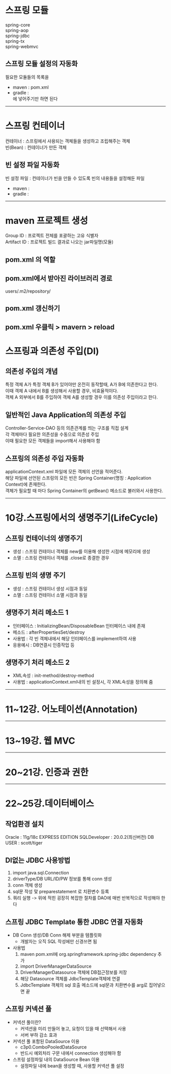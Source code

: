 # 스프링 모듈
spring-core    
spring-aop  
spring-jdbc   
spring-tx  
spring-webmvc

## 스프링 모듈 설정의 자동화
필요한 모듈들의 목록을 
- maven : pom.xml
- gradle :   
에 넣어주기만 하면 된다

---
# 스프링 컨테이너
컨테이너 : 스프링에서 사용되는 객체들을 생성하고 조립해주는 객체  
빈(Bean) : 컨테이너가 만든 객체

## 빈 설정 파일 자동화
빈 설정 파일 : 컨테이너가 빈을 만들 수 있도록 빈의 내용들을 설정해둔 파일  
- maven :
- gradle : 

---
# maven 프로젝트 생성
Group ID : 프로젝트 전체를 포괄하는 고유 식별자  
Artifact ID : 프로젝트 빌드 결과로 나오는 jar파일명(모듈)  

## pom.xml 의 역할

## pom.xml에서 받아진 라이브러리 경로
users/.m2/repository/

## pom.xml 갱신하기
pom.xml 우클릭 > mavern > reload
---
# 스프링과 의존성 주입(DI)
## 의존성 주입의 개념
특정 객체 A가 특정 객체 B가 있어야만 온전히 동작할때, A가 B에 의존한다고 한다.  
이때 객체 A 내에서 B를 생성해서 사용할 경우, 비효율적이다.  
객체 A 외부에서 B를 주입하여 객체 A를 생성할 경우 이를 의존성 주입이라고 한다.
## 일반적인 Java Application의 의존성 주입
Controller-Service-DAO 등의 의존관계를 띄는 구조를 직접 설계  
각 객체마다 필요한 의존성을 수동으로 의존성 주입    
이때 필요한 모든 객체들을 import해서 사용해야 함

## 스프링의 의존성 주입 자동화
applicationContext.xml 파일에 모든 객체의 선언을 적어준다.  
해당 파일에 선언된 스프링의 모든 빈은 Spring Container(명칭 : Application Context)에 존재한다.  
객체가 필요할 때 마다 Spring Container의 getBean() 메소드로 불러와서 사용한다.

---
# 10강.스프링에서의 생명주기(LifeCycle)
## 스프링 컨테이너의 생명주기
- 생성 : 스프링 컨테이너 객체를 new를 이용해 생성한 시점에 메모리에 생성
- 소멸 : 스프링 컨테이너 객체를 .close로 종결한 경우

## 스프링 빈의 생명 주기
- 생성 : 스프링 컨테이너 생성 시점과 동일
- 소멸 : 스프링 컨테이너 소멸 시점과 동일

## 생명주기 처리 메소드 1
- 인터페이스 : InitializingBean/DisposableBean 인터페이스 내에 존재
- 메소드 : afterPropertiesSet/destroy
- 사용법 : 각 빈 객체내에서 해당 인터페이스를 implement하여 사용
- 응용예시 : DB연결시 인증작업 등

## 생명주기 처리 메소드 2
- XML속성 : init-method/destroy-method
- 사용법 : applicationContext.xml내의 빈 설정시, 각 XML속성을 정의해 줌
---
# 11~12강. 어노테이션(Annotation)
---
# 13~19강. 웹 MVC
---
# 20~21강. 인증과 권한
---
# 22~25강.데이터베이스
## 작업환경 설치
Oracle : 11g/18c EXPRESS EDITION
SQLDeveloper : 20.0.2(최신버전)
DB USER : scott/tiger

## DI없는 JDBC 사용방법
1. import java.sql.Connection
2. driverType/DB URL/ID/PW 정보를 통해 conn 생성
3. conn 객체 생성
4. sql문 작성 맟 preparestatement 로 치환변수 등록
5. 쿼리 실행
-> 위에 적힌 굉장히 복잡한 절차를 DAO에 매번 반복적으로 작성해야 한다

## 스프링 JDBC Template 통한 JDBC 연결 자동화
- DB Conn 생성/DB Conn 해제 부분을 템플릿화
    - 개발자는 오직 SQL 작성에만 신경쓰면 됨
- 사용법
    1. maven pom.xml에 org.springframework.spring-jdbc dependency 추가
    2. import DriverManagerDataSource
    3. DriverManagerDatasource 객체에 DB접근정보를 저장
    4. 해당 Datasource 객체를 JdbcTemplate객체에 연결
    5. JdbcTemplate 객체의 sql 호출 메소드에 sql문과 치환변수를 arg로 집어넣으면 끝

## 스프링 커넥션 풀
- 커넥션 풀이란?
    - 커넥션을 미리 만들어 놓고, 요청이 있을 때 선택해서 사용
    - 서버 부하 감소 효과
- 커넥션 풀 포함된 DataSource 이용
    - c3p0.ComboPooledDataSource
    - 반드시 예외처리 구문 내에서 connection 생성해야 함
- 스프링 설정파일 내의 DataSource Bean 이용
    - 설정파일 내에 bean을 생성할 때, 사용할 커넥션 풀 설정

